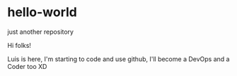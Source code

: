# hello-world
just another repository

Hi folks!

Luis is here, I'm starting to code and use github, I'll become a DevOps and a Coder too XD
